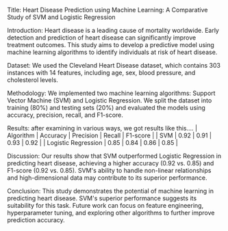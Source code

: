 Title: Heart Disease Prediction using Machine Learning: A Comparative Study of SVM and Logistic Regression

Introduction:
Heart disease is a leading cause of mortality worldwide. Early detection and prediction of heart disease can significantly improve treatment outcomes. 
This study aims to develop a predictive model using machine learning algorithms to identify individuals at risk of heart disease.

Dataset:
We used the Cleveland Heart Disease dataset, which contains 303 instances with 14 features, including age, sex, blood pressure, and cholesterol levels.

Methodology:
We implemented two machine learning algorithms: Support Vector Machine (SVM) and Logistic Regression.
We split the dataset into training (80%) and testing sets (20%) and evaluated the models using accuracy, precision, recall, and F1-score.

Results:
after examining in various ways, we got results like this....
| Algorithm | Accuracy | Precision | Recall | F1-score |
| SVM | 0.92 | 0.91 | 0.93 | 0.92 |
| Logistic Regression | 0.85 | 0.84 | 0.86 | 0.85 |

Discussion:
Our results show that SVM outperformed Logistic Regression in predicting heart disease, achieving a higher accuracy (0.92 vs. 0.85) and F1-score (0.92 vs. 0.85). 
SVM's ability to handle non-linear relationships and high-dimensional data may contribute to its superior performance.

Conclusion:
This study demonstrates the potential of machine learning in predicting heart disease. SVM's superior performance suggests its suitability for this task. 
Future work can focus on feature engineering, hyperparameter tuning, and exploring other algorithms to further improve prediction accuracy.

